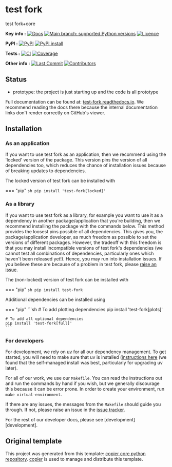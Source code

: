<!--- --8<-- [start:description] -->
# test fork

test fork+core

**Key info :**
[![Docs](https://readthedocs.org/projects/test-fork/badge/?version=latest)](https://test-fork.readthedocs.io)
[![Main branch: supported Python versions](https://img.shields.io/python/required-version-toml?tomlFilePath=https%3A%2F%2Fraw.githubusercontent.com%2Fmzecc%2Ftest_core_github.git%2Fmain%2Fpyproject.toml)](https://github.com/mzecc/test_core_github.git/blob/main/pyproject.toml)
[![Licence](https://img.shields.io/pypi/l/test-fork?label=licence)](https://github.com/mzecc/test_core_github.git/blob/main/LICENCE)

**PyPI :**
[![PyPI](https://img.shields.io/pypi/v/test-fork.svg)](https://pypi.org/project/test-fork/)
[![PyPI install](https://github.com/mzecc/test_core_github.git/actions/workflows/install-pypi.yaml/badge.svg?branch=main)](https://github.com/mzecc/test_core_github.git/actions/workflows/install-pypi.yaml)

**Tests :**
[![CI](https://github.com/mzecc/test_core_github.git/actions/workflows/ci.yaml/badge.svg?branch=main)](https://github.com/mzecc/test_core_github.git/actions/workflows/ci.yaml)
[![Coverage](https://codecov.io/gh/mzecc/test_core_github.git/branch/main/graph/badge.svg)](https://codecov.io/gh/mzecc/test_core_github.git)

**Other info :**
[![Last Commit](https://img.shields.io/github/last-commit/mzecc/test_core_github.git.svg)](https://github.com/mzecc/test_core_github.git/commits/main)
[![Contributors](https://img.shields.io/github/contributors/mzecc/test_core_github.git.svg)](https://github.com/mzecc/test_core_github.git/graphs/contributors)
## Status

<!---

We recommend having a status line in your repo
to tell anyone who stumbles on your repository where you're up to.
Some suggested options:

- prototype: the project is just starting up and the code is all prototype
- development: the project is actively being worked on
- finished: the project has achieved what it wanted
  and is no longer being worked on, we won't reply to any issues
- dormant: the project is no longer worked on
  but we might come back to it,
  if you have questions, feel free to raise an issue
- abandoned: this project is no longer worked on
  and we won't reply to any issues
-->

- prototype: the project is just starting up and the code is all prototype

<!--- --8<-- [end:description] -->

Full documentation can be found at:
[test-fork.readthedocs.io](https://test-fork.readthedocs.io/en/latest/).
We recommend reading the docs there because the internal documentation links
don't render correctly on GitHub's viewer.

## Installation

<!--- --8<-- [start:installation] -->
### As an application

If you want to use test fork as an application,
then we recommend using the 'locked' version of the package.
This version pins the version of all dependencies too,
which reduces the chance of installation issues
because of breaking updates to dependencies.

The locked version of test fork can be installed with

=== "pip"
    ```sh
    pip install 'test-fork[locked]'
    ```

### As a library

If you want to use test fork as a library,
for example you want to use it
as a dependency in another package/application that you're building,
then we recommend installing the package with the commands below.
This method provides the loosest pins possible of all dependencies.
This gives you, the package/application developer,
as much freedom as possible to set the versions of different packages.
However, the tradeoff with this freedom is that you may install
incompatible versions of test fork's dependencies
(we cannot test all combinations of dependencies,
particularly ones which haven't been released yet!).
Hence, you may run into installation issues.
If you believe these are because of a problem in test fork,
please [raise an issue](https://github.com/mzecc/test_core_github.git/issues).

The (non-locked) version of test fork can be installed with

=== "pip"
    ```sh
    pip install test-fork
    ```

Additional dependencies can be installed using

=== "pip"
    ```sh
    # To add plotting dependencies
    pip install 'test-fork[plots]'

    # To add all optional dependencies
    pip install 'test-fork[full]'
    ```

### For developers

For development, we rely on [uv](https://docs.astral.sh/uv/)
for all our dependency management.
To get started, you will need to make sure that uv is installed
([instructions here](https://docs.astral.sh/uv/getting-started/installation/)
(we found that the self-managed install was best,
particularly for upgrading uv later).

For all of our work, we use our `Makefile`.
You can read the instructions out and run the commands by hand if you wish,
but we generally discourage this because it can be error prone.
In order to create your environment, run `make virtual-environment`.

If there are any issues, the messages from the `Makefile` should guide you through.
If not, please raise an issue in the
[issue tracker](https://github.com/mzecc/test_core_github.git/issues).

For the rest of our developer docs, please see [development][development].

<!--- --8<-- [end:installation] -->

## Original template

This project was generated from this template:
[copier core python repository](https://gitlab.com/openscm/copier-core-python-repository).
[copier](https://copier.readthedocs.io/en/stable/) is used to manage and
distribute this template.
